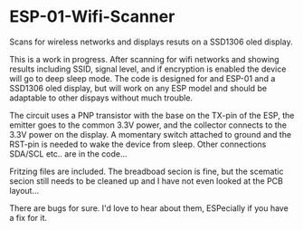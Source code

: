 # ESP-01-Wifi-Scanner
Scans for wireless networks and displays resuts on a SSD1306 oled display.

This is a work in progress.  After scanning for wifi networks and showing results including SSID, signal level, and if
encryption is enabled the device will go to deep sleep mode. The code is designed for and ESP-01 and a SSD1306  oled
display, but will work on any ESP model and should be adaptable to other dispays without much trouble.

The circuit uses a PNP transistor with the base on the TX-pin of the ESP, the emitter goes to the common 3.3V power, and
the collector connects to the 3.3V power on the display.  A momentary switch attached to ground and the RST-pin is needed
to wake the device from sleep. Other connections SDA/SCL etc.. are in the code...

Fritzing files are included.  The breadboad secion is fine, but the scematic secion still needs to be cleaned up and I
have not even looked at the PCB layout...

There are bugs for sure. I'd love to hear about them, ESPecially if you have a fix for it.
